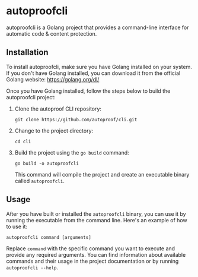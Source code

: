 # autoproofcli

autoproofcli is a Golang project that provides a command-line interface for automatic code & content protection.

## Installation

To install autoproofcli, make sure you have Golang installed on your system. 
If you don't have Golang installed, you can download it from the official Golang website: https://golang.org/dl/

Once you have Golang installed, follow the steps below to build the autoproofcli project:

1. Clone the autoproof CLI repository:

   ```
   git clone https://github.com/autoproof/cli.git
   ```

2. Change to the project directory:

   ```
   cd cli
   ```

3. Build the project using the `go build` command:

   ```
   go build -o autoproofcli
   ```

   This command will compile the project and create an executable binary called `autoproofcli`.


## Usage

After you have built or installed the `autoproofcli` binary, you can use it by running the executable from the 
command line. Here's an example of how to use it:

```
autoproofcli command [arguments]
```

Replace `command` with the specific command you want to execute and provide any required arguments. You can find 
information about available commands and their usage in the project documentation or by running `autoproofcli --help`.
